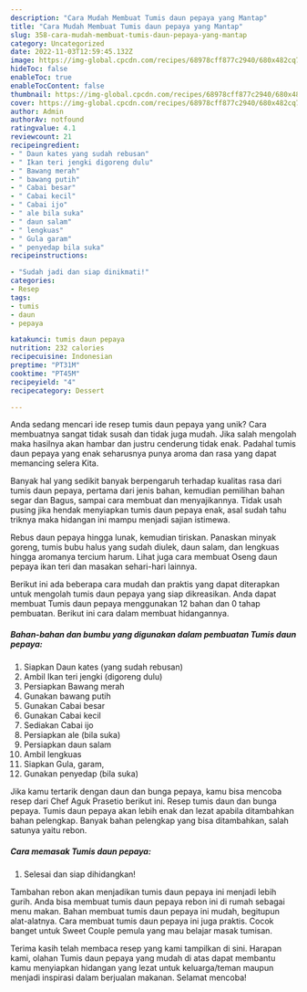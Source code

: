 ```yaml
---
description: "Cara Mudah Membuat Tumis daun pepaya yang Mantap"
title: "Cara Mudah Membuat Tumis daun pepaya yang Mantap"
slug: 358-cara-mudah-membuat-tumis-daun-pepaya-yang-mantap
category: Uncategorized
date: 2022-11-03T12:59:45.132Z
image: https://img-global.cpcdn.com/recipes/68978cff877c2940/680x482cq70/tumis-daun-pepaya-foto-resep-utama.jpg
hideToc: false
enableToc: true
enableTocContent: false
thumbnail: https://img-global.cpcdn.com/recipes/68978cff877c2940/680x482cq70/tumis-daun-pepaya-foto-resep-utama.jpg
cover: https://img-global.cpcdn.com/recipes/68978cff877c2940/680x482cq70/tumis-daun-pepaya-foto-resep-utama.jpg
author: Admin
authorAv: notfound
ratingvalue: 4.1
reviewcount: 21
recipeingredient:
- " Daun kates yang sudah rebusan"
- " Ikan teri jengki digoreng dulu"
- " Bawang merah"
- " bawang putih"
- " Cabai besar"
- " Cabai kecil"
- " Cabai ijo"
- " ale bila suka"
- " daun salam"
- " lengkuas"
- " Gula garam"
- " penyedap bila suka"
recipeinstructions:

- "Sudah jadi dan siap dinikmati!"
categories:
- Resep
tags:
- tumis
- daun
- pepaya

katakunci: tumis daun pepaya 
nutrition: 232 calories
recipecuisine: Indonesian
preptime: "PT31M"
cooktime: "PT45M"
recipeyield: "4"
recipecategory: Dessert

---
```





Anda sedang mencari ide resep tumis daun pepaya yang unik? Cara membuatnya sangat tidak susah dan tidak juga mudah. Jika salah mengolah maka hasilnya akan hambar dan justru cenderung tidak enak. Padahal tumis daun pepaya yang enak seharusnya punya aroma dan rasa yang dapat memancing selera Kita.





Banyak hal yang sedikit banyak berpengaruh terhadap kualitas rasa dari tumis daun pepaya, pertama dari jenis bahan, kemudian pemilihan bahan segar dan Bagus, sampai cara membuat dan menyajikannya. Tidak usah pusing jika hendak menyiapkan tumis daun pepaya enak,      asal sudah tahu triknya maka hidangan ini mampu menjadi sajian istimewa.














Rebus daun pepaya hingga lunak, kemudian tiriskan. Panaskan minyak goreng, tumis bubu halus yang sudah diulek, daun salam, dan lengkuas hingga aromanya tercium harum. Lihat juga cara membuat Oseng daun pepaya ikan teri dan masakan sehari-hari lainnya.






Berikut ini ada beberapa cara mudah dan praktis yang dapat diterapkan untuk mengolah tumis daun pepaya yang siap dikreasikan. Anda dapat membuat Tumis daun pepaya menggunakan 12 bahan dan 0 tahap pembuatan. Berikut ini cara dalam membuat hidangannya.

<!--inarticleads1-->

##### Bahan-bahan dan bumbu yang digunakan dalam pembuatan Tumis daun pepaya:

1. Siapkan  Daun kates (yang sudah rebusan)
1. Ambil  Ikan teri jengki (digoreng dulu)
1. Persiapkan  Bawang merah
1. Gunakan  bawang putih
1. Gunakan  Cabai besar
1. Gunakan  Cabai kecil
1. Sediakan  Cabai ijo
1. Persiapkan  ale (bila suka)
1. Persiapkan  daun salam
1. Ambil  lengkuas
1. Siapkan  Gula, garam,
1. Gunakan  penyedap (bila suka)


Jika kamu tertarik dengan daun dan bunga pepaya, kamu bisa mencoba resep dari Chef Aguk Prasetio berikut ini. Resep tumis daun dan bunga pepaya. Tumis daun pepaya akan lebih enak dan lezat apabila ditambahkan bahan pelengkap. Banyak bahan pelengkap yang bisa ditambahkan, salah satunya yaitu rebon. 

<!--inarticleads2-->

##### Cara memasak Tumis daun pepaya:


1. Selesai dan siap dihidangkan!

Tambahan rebon akan menjadikan tumis daun pepaya ini menjadi lebih gurih. Anda bisa membuat tumis daun pepaya rebon ini di rumah sebagai menu makan. Bahan membuat tumis daun pepaya ini mudah, begitupun alat-alatnya. Cara membuat tumis daun pepaya ini juga praktis. Cocok banget untuk Sweet Couple pemula yang mau belajar masak tumisan. 

Terima kasih telah membaca resep yang kami tampilkan di sini. Harapan kami, olahan Tumis daun pepaya yang mudah di atas dapat membantu kamu menyiapkan hidangan yang lezat untuk keluarga/teman maupun menjadi inspirasi dalam berjualan makanan. Selamat mencoba!
